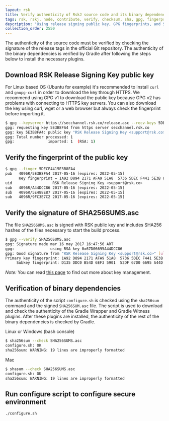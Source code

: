 ```yaml
---
layout: rsk
title: Verify authenticity of RskJ source code and its binary dependencies
tags: rsk, rskj, node, contribute, verify, checksum, sha, gpg, fingerprint
description: "Using release signing public key, GPG fingerprints, and SHA checksums to verify the RSKj release and its binary dependencies."
collection_order: 2550
---
```


The authenticity of the source code must be verified by checking the signature of the release tags in the official Git repository. The authenticity of the binary dependencies is verified by Gradle after following the steps below to install the necessary plugins.

## Download RSK Release Signing Key public key

For Linux based OS (Ubuntu for example) it's recommended to install `curl` and `gnupg-curl` in order to download the key through HTTPS.
We recommend using GPG v1 to download the public key because GPG v2 has problems with connecting to HTTPS key servers. You can also download the key using curl, wget or a web browser but always check the fingerprint before importing it.

``` bash
$ gpg --keyserver https://secchannel.rsk.co/release.asc --recv-keys 5DECF4415E3B8FA4
gpg: requesting key 5E3B8FA4 from https server secchannel.rsk.co
gpg: key 5E3B8FA4: public key "RSK Release Signing Key <support@rsk.co>" imported
gpg: Total number processed: 1
gpg:               imported: 1  (RSA: 1)
```

## Verify the fingerprint of the public key

``` bash
$ gpg --finger 5DECF4415E3B8FA4
pub   4096R/5E3B8FA4 2017-05-16 [expires: 2022-05-15]
      Key fingerprint = 1A92 D894 2171 AFA9 51A8  5736 5DEC F441 5E3B 8FA4
uid                  RSK Release Signing Key <support@rsk.co>
sub   4096R/A44DCC86 2017-05-16 [expires: 2022-05-15]
sub   4096R/5E488E87 2017-05-16 [expires: 2022-05-15]
sub   4096R/9FC3E7C2 2017-05-16 [expires: 2022-05-15]
```

## Verify the signature of SHA256SUMS.asc

The file `SHA256SUMS.asc` is signed with RSK public key and includes SHA256 hashes of the files necessary to start the build process.

```bash
$ gpg --verify SHA256SUMS.asc
gpg: Signature made mar 16 may 2017 16:47:56 ART
gpg:                using RSA key 0x67D06695A44DCC86
gpg: Good signature from "RSK Release Signing Key <support@rsk.co>" [ultimate]
Primary key fingerprint: 1A92 D894 2171 AFA9 51A8  5736 5DEC F441 5E3B 8FA4
     Subkey fingerprint: D135 DDC0 B54D 6EF3 5901  52DF 67D0 6695 A44D CC86
```

*Note:* You can read [this page](https://www.gnupg.org/gph/en/manual/x334.html) to find out more about key management.

## Verification of binary dependencies

The authenticity of the script `configure.sh` is checked using the `sha256sum` command and the signed `SHA256SUM.asc` file. The script is used to download and check the authenticity of the Gradle Wrapper and Gradle Witness plugins. After these plugins are installed, the authenticity of the rest of the binary dependencies is checked by Gradle.

Linux or Windows (bash console)

```bash
$ sha256sum --check SHA256SUMS.asc
configure.sh: OK
sha256sum: WARNING: 19 lines are improperly formatted
```

Mac

```bash
$ shasum --check SHA256SUMS.asc
configure.sh: OK
sha256sum: WARNING: 19 lines are improperly formatted
```

## Run configure script to configure secure environment

```bash
./configure.sh
```
